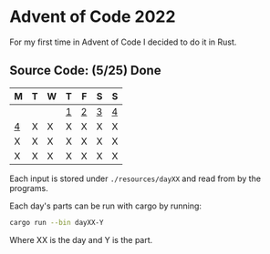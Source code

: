 # Advent of Code 2022

For my first time in Advent of Code I decided to do it in Rust.

## Source Code: (5/25) Done  

| M  | T  | W  | T  | F  | S  | S  |
|----|----|----|----|----|----|----|
|    |    |    |  [1](https://github.com/SrGesus/AdventofCode/tree/main/AoC2022/src/bin) |  [2](https://github.com/SrGesus/AdventofCode/tree/main/AoC2022/src/bin) |  [3](https://github.com/SrGesus/AdventofCode/tree/main/AoC2022/src/bin) |  [4](https://github.com/SrGesus/AdventofCode/tree/main/AoC2022/src/bin) |
|  [4](https://github.com/SrGesus/AdventofCode/tree/main/AoC2022/src/bin) |  X |  X |  X |  X |  X |  X |
|  X |  X |  X |  X |  X |  X |  X |
|  X |  X |  X |  X |  X |  X |  X |

Each input is stored under `./resources/dayXX` and read from by the programs.

Each day's parts can be run with cargo by running:
```zsh
cargo run --bin dayXX-Y
```
Where XX is the day and Y is the part.

